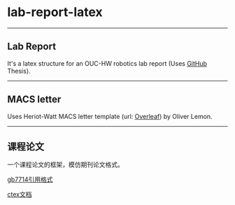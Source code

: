 # lab-report-latex

---

## Lab Report
It's a latex structure for an OUC-HW robotics lab report
(Uses [GitHub](https://github.com/jackred/Heriot_Watt_Thesis_Template) Thesis).

---

## MACS letter
Uses Heriot-Watt MACS letter template
(url: [Overleaf](https://cn.overleaf.com/latex/templates/heriot-watt-macs-letter-template/rshvrwfrmxxg))
by Oliver Lemon.

---

## 课程论文
一个课程论文的框架，模仿期刊论文格式。

[gb7714引用格式](https://github.com/hushidong/biblatex-gb7714-2015?tab=readme-ov-file#jumptotutorial)

[ctex文档](https://mirrors.cqu.edu.cn/CTAN/language/chinese/ctex/ctex.pdf)